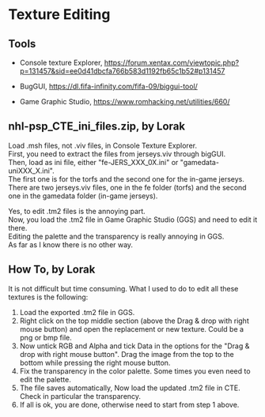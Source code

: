 # Texture Editing

## Tools 

- Console texture Explorer, https://forum.xentax.com/viewtopic.php?p=131457&sid=ee0d41dbcfa766b583d1192fb65c1b52#p131457

- BugGUI, https://dl.fifa-infinity.com/fifa-09/biggui-tool/

- Game Graphic Studio, https://www.romhacking.net/utilities/660/

## nhl-psp_CTE_ini_files.zip, by Lorak

Load .msh files, not .viv files, in Console Texture Explorer.  
First, you need to extract the files from jerseys.viv through bigGUI.  
Then, load as ini file, either "fe-JERS_XXX_0X.ini" or "gamedata-uniXXX_X.ini".  
The first one is for the torfs and the second one for the in-game jerseys.  
There are two jerseys.viv files, one in the fe folder (torfs) and the second 
one in the gamedata folder (in-game jerseys).  

Yes, to edit .tm2 files is the annoying part.  
Now, you load the .tm2 file in Game Graphic Studio (GGS) and need to edit it there.  
Editing the palette  and the transparency is really annoying in GGS.  
As far as I know there is no other way.

## How To, by Lorak

It is not difficult but time consuming. What I used to do to edit all these textures is the following:

1) Load the exported .tm2 file in GGS.
2)  Right click on the top middle section (above the Drag & drop with right mouse button) and open the replacement or new texture. Could be a png or bmp file.
3)  Now untick RGB and Alpha and tick Data in the options for the "Drag & drop with right mouse button". Drag the image from the top to the bottom while pressing the right mouse button.
4) Fix the transparency in the color palette. Some times you even need to edit the palette.
5) The file saves automatically, Now load the updated .tm2 file in CTE. Check in particular the transparency.
6) If all is ok, you are done, otherwise need to start from step 1 above.
